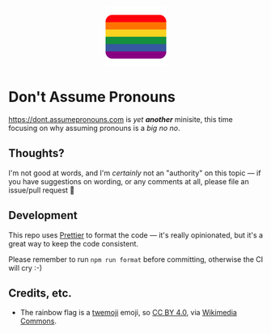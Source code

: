 <p align="center">
  <img width="120px" src="public/img/Twemoji_lgbt_flag.png">
</p>

# Don't Assume Pronouns
https://dont.assumepronouns.com is *yet* ***another*** minisite, this time focusing on why assuming pronouns is a *big no no*.

## Thoughts?
I'm not good at words, and I'm *certainly* not an "authority" on this topic — if you have suggestions on wording, or any comments at all, please file an issue/pull request 💜

## Development
This repo uses [Prettier](https://prettier.io/) to format the code — it's really opinionated, but it's a great way to keep the code consistent.

Please remember to run `npm run format` before committing, otherwise the CI will cry :-)

## Credits, etc.
 - The rainbow flag is a [twemoji](https://github.com/twitter/twemoji) emoji, so [CC BY 4.0](https://creativecommons.org/licenses/by/4.0), via [Wikimedia Commons](https://commons.wikimedia.org/wiki/File:Twemoji13_1f3f3-fe0f-200d-1f308.svg).